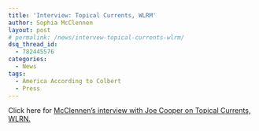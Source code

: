 ```yaml
---
title: 'Interview: Topical Currents, WLRM'
author: Sophia McClennen
layout: post
# permalink: /news/intervew-topical-currents-wlrm/
dsq_thread_id:
  - 782445576
categories:
  - News
tags:
  - America According to Colbert
  - Press
---
```

Click here for [McClennen&#8217;s interview with Joe Cooper on Topical Currents, WLRN.][1]

 [1]: http://www.wlrn.org/radio/programs/topical-currents/archive/america-according-to-colbert-satire-as-public-pedagogy/